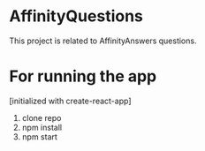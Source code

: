 # AffinityQuestions
This project is related to AffinityAnswers questions.

# For running the app 

[initialized with create-react-app]

1. clone repo
1. npm install 
1. npm start

